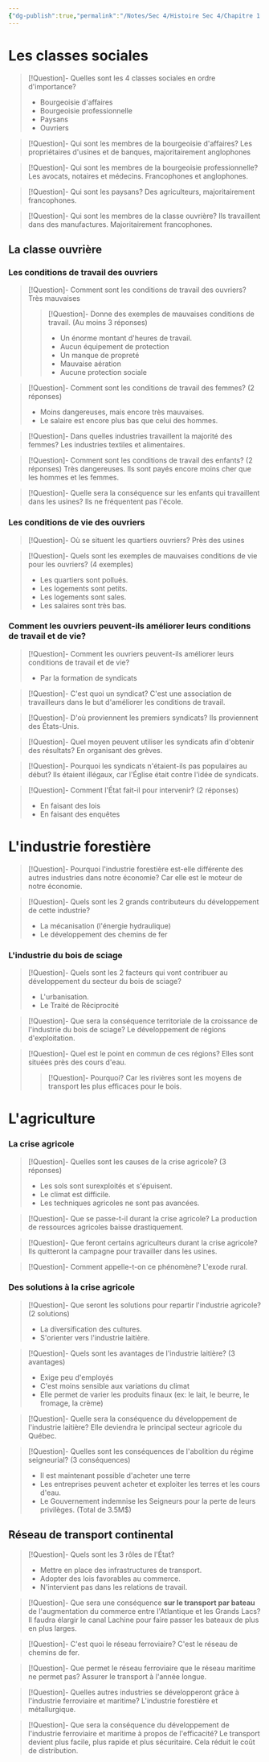 ```yaml
---
{"dg-publish":true,"permalink":"/Notes/Sec 4/Histoire Sec 4/Chapitre 1：La formation du régime fédéral canadien (1840 - 1896)/Dossier 2：Transformations socio-économiques/2. Les transformations sociales et économiques/"}
---
```



# Les classes sociales

>[!Question]- Quelles sont les 4 classes sociales en ordre d'importance?
>- Bourgeoisie d'affaires
>- Bourgeoisie professionnelle
>- Paysans
>- Ouvriers

>[!Question]- Qui sont les membres de la bourgeoisie d'affaires?
>Les propriétaires d'usines et de banques, majoritairement anglophones

>[!Question]- Qui sont les membres de la bourgeoisie professionnelle?
>Les avocats, notaires et médecins. Francophones et anglophones.

>[!Question]- Qui sont les paysans?
>Des agriculteurs, majoritairement francophones.

>[!Question]- Qui sont les membres de la classe ouvrière?
>Ils travaillent dans des manufactures.
>Majoritairement francophones.

## La classe ouvrière

### Les conditions de travail des ouvriers

>[!Question]- Comment sont les conditions de travail des ouvriers?
>Très mauvaises
>>[!Question]- Donne des exemples de mauvaises conditions de travail. (Au moins 3 réponses)
>>- Un énorme montant d'heures de travail.
>>- Aucun équipement de protection
>>- Un manque de propreté
>>- Mauvaise aération
>>- Aucune protection sociale

>[!Question]- Comment sont les conditions de travail des femmes? (2 réponses)
>- Moins dangereuses, mais encore très mauvaises.
>- Le salaire est encore plus bas que celui des hommes.

>[!Question]- Dans quelles industries travaillent la majorité des femmes?
>Les industries textiles et alimentaires.

>[!Question]- Comment sont les conditions de travail des enfants? (2 réponses)
>Très dangereuses.
>Ils sont payés encore moins cher que les hommes et les femmes.

>[!Question]- Quelle sera la conséquence sur les enfants qui travaillent dans les usines?
>Ils ne fréquentent pas l'école.

### Les conditions de vie des ouvriers

>[!Question]- Où se situent les quartiers ouvriers?
>Près des usines

>[!Question]- Quels sont les exemples de mauvaises conditions de vie pour les ouvriers? (4 exemples)
>- Les quartiers sont pollués.
>- Les logements sont petits.
>- Les logements sont sales.
>- Les salaires sont très bas.

### Comment les ouvriers peuvent-ils améliorer leurs conditions de travail et de vie?

>[!Question]- Comment les ouvriers peuvent-ils améliorer leurs conditions de travail et de vie?
>- Par la formation de syndicats

>[!Question]- C'est quoi un syndicat?
>C'est une association de travailleurs dans le but d'améliorer les conditions de travail.

>[!Question]- D'où proviennent les premiers syndicats?
>Ils proviennent des États-Unis.

>[!Question]- Quel moyen peuvent utiliser les syndicats afin d'obtenir des résultats?
>En organisant des grèves.

>[!Question]- Pourquoi les syndicats n'étaient-ils pas populaires au début?
>Ils étaient illégaux, car l'Église était contre l'idée de syndicats.


>[!Question]- Comment l'État fait-il pour intervenir? (2 réponses)
>- En faisant des lois
>- En faisant des enquêtes

# L'industrie forestière

>[!Question]- Pourquoi l'industrie forestière est-elle différente des autres industries dans notre économie?
>Car elle est le moteur de notre économie.

>[!Question]- Quels sont les 2 grands contributeurs du développement de cette industrie?
>- La mécanisation (l'énergie hydraulique)
>- Le développement des chemins de fer


### L'industrie du bois de sciage

>[!Question]- Quels sont les 2 facteurs qui vont contribuer au développement du secteur du bois de sciage?
>- L'urbanisation.
>- Le Traité de Réciprocité

>[!Question]- Que sera la conséquence territoriale de la croissance de l'industrie du bois de sciage?
>Le développement de régions d'exploitation.

>[!Question]- Quel est le point en commun de ces régions?
>Elles sont situées près des cours d'eau.
>>[!Question]- Pourquoi?
>>Car les rivières sont les moyens de transport les plus efficaces pour le bois.

# L'agriculture

### La crise agricole

>[!Question]- Quelles sont les causes de la crise agricole? (3 réponses)
>- Les sols sont surexploités et s'épuisent.
>- Le climat est difficile.
>- Les techniques agricoles ne sont pas avancées.

>[!Question]- Que se passe-t-il durant la crise agricole?
>La production de ressources agricoles baisse drastiquement.

>[!Question]- Que feront certains agriculteurs durant la crise agricole?
>Ils quitteront la campagne pour travailler dans les usines.

>[!Question]- Comment appelle-t-on ce phénomène?
>L'exode rural.


### Des solutions à la crise agricole

>[!Question]- Que seront les solutions pour repartir l'industrie agricole? (2 solutions)
>- La diversification des cultures.
>- S'orienter vers l'industrie laitière.


>[!Question]- Quels sont les avantages de l'industrie laitière? (3 avantages)
>- Exige peu d'employés
>- C'est moins sensible aux variations du climat
>- Elle permet de varier les produits finaux (ex: le lait, le beurre, le fromage, la crème)

>[!Question]- Quelle sera la conséquence du développement de l'industrie laitière?
>Elle deviendra le principal secteur agricole du Québec.


>[!Question]- Quelles sont les conséquences de l'abolition du régime seigneurial? (3 conséquences)
>- Il est maintenant possible d'acheter une terre
>- Les entreprises peuvent acheter et exploiter les terres et les cours d'eau.
>- Le Gouvernement indemnise les Seigneurs pour la perte de leurs privilèges. (Total de 3.5M$)


## Réseau de transport continental

>[!Question]- Quels sont les 3 rôles de l'État?
>- Mettre en place des infrastructures de transport.
>- Adopter des lois favorables au commerce.
>- N'intervient pas dans les relations de travail.


>[!Question]- Que sera une conséquence **sur le transport par bateau** de l'augmentation du commerce entre l'Atlantique et les Grands Lacs?
>Il faudra élargir le canal Lachine pour faire passer les bateaux de plus en plus larges.

>[!Question]- C'est quoi le réseau ferroviaire?
>C'est le réseau de chemins de fer.

>[!Question]- Que permet le réseau ferroviaire que le réseau maritime ne permet pas?
>Assurer le transport à l'année longue.

>[!Question]- Quelles autres industries se développeront grâce à l'industrie ferroviaire et maritime?
>L'industrie forestière et métallurgique.

>[!Question]- Que sera la conséquence du développement de l'industrie ferroviaire et maritime à propos de l'efficacité?
>Le transport devient plus facile, plus rapide et plus sécuritaire. Cela réduit le coût de distribution.

